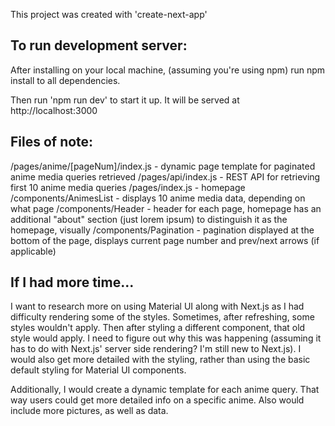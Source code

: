 This project was created with 'create-next-app'

## To run development server:

After installing on your local machine, (assuming you're using npm) run npm install to all dependencies.

Then run 'npm run dev' to start it up. It will be served at http://localhost:3000

## Files of note:

/pages/anime/[pageNum]/index.js - dynamic page template for paginated anime media queries retrieved
/pages/api/index.js - REST API for retrieving first 10 anime media queries
/pages/index.js - homepage
/components/AnimesList - displays 10 anime media data, depending on what page
/components/Header - header for each page, homepage has an additional "about" section (just lorem ipsum) to distinguish it as the homepage, visually
/components/Pagination - pagination displayed at the bottom of the page, displays current page number and prev/next arrows (if applicable)

## If I had more time...

I want to research more on using Material UI along with Next.js as I had difficulty rendering some of the styles. Sometimes, after refreshing, some styles wouldn't apply. Then after styling a different component, that old style would apply. I need to figure out why this was happening (assuming it has to do with Next.js' server side rendering? I'm still new to Next.js). I would also get more detailed with the styling, rather than using the basic default styling for Material UI components.

Additionally, I would create a dynamic template for each anime query. That way users could get more detailed info on a specific anime. Also would include more pictures, as well as data.
